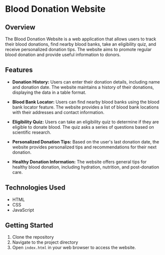 # Blood Donation Website

## Overview

The Blood Donation Website is a web application that allows users to track their blood donations, find nearby blood banks, take an eligibility quiz, and receive personalized donation tips. The website aims to promote regular blood donation and provide useful information to donors.

## Features

- **Donation History:** Users can enter their donation details, including name and donation date. The website maintains a history of their donations, displaying the data in a table format.

- **Blood Bank Locator:** Users can find nearby blood banks using the blood bank locator feature. The website provides a list of blood bank locations with their addresses and contact information.

- **Eligibility Quiz:** Users can take an eligibility quiz to determine if they are eligible to donate blood. The quiz asks a series of questions based on scientific research.

- **Personalized Donation Tips:** Based on the user's last donation date, the website provides personalized tips and recommendations for their next donation.

- **Healthy Donation Information:** The website offers general tips for healthy blood donation, including hydration, nutrition, and post-donation care.

## Technologies Used

- HTML
- CSS
- JavaScript

## Getting Started

1. Clone the repository
2. Navigate to the project directory
3. Open `index.html` in your web browser to access the website.

